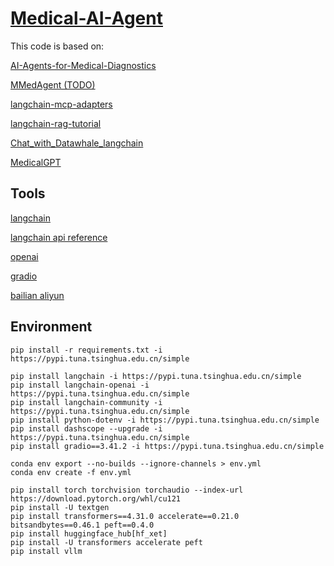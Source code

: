 # [Medical-AI-Agent](https://github.com/YMZ1998/Medical-AI-Agent)

This code is based on:

[AI-Agents-for-Medical-Diagnostics](https://github.com/ahmadvh/AI-Agents-for-Medical-Diagnostics)

[MMedAgent (TODO) ](http://github.com/Wangyixinxin/MMedAgent)

[langchain-mcp-adapters](https://github.com/langchain-ai/langchain-mcp-adapters)

[langchain-rag-tutorial](https://github.com/pixegami/langchain-rag-tutorial)

[Chat_with_Datawhale_langchain](https://github.com/logan-zou/Chat_with_Datawhale_langchain)

[MedicalGPT](https://github.com/shibing624/MedicalGPT)

## Tools

[langchain](https://github.com/langchain-ai/langchain)

[langchain api reference](https://python.langchain.com/api_reference/reference.html)

[openai](https://platform.openai.com/docs/overview)

[gradio](https://github.com/gradio-app/gradio)

[bailian aliyun](https://bailian.console.aliyun.com/)

## Environment


```
pip install -r requirements.txt -i https://pypi.tuna.tsinghua.edu.cn/simple
```

```
pip install langchain -i https://pypi.tuna.tsinghua.edu.cn/simple
pip install langchain-openai -i https://pypi.tuna.tsinghua.edu.cn/simple
pip install langchain-community -i https://pypi.tuna.tsinghua.edu.cn/simple
pip install python-dotenv -i https://pypi.tuna.tsinghua.edu.cn/simple
pip install dashscope --upgrade -i https://pypi.tuna.tsinghua.edu.cn/simple
pip install gradio==3.41.2 -i https://pypi.tuna.tsinghua.edu.cn/simple
```

```
conda env export --no-builds --ignore-channels > env.yml
conda env create -f env.yml

pip install torch torchvision torchaudio --index-url https://download.pytorch.org/whl/cu121
pip install -U textgen
pip install transformers==4.31.0 accelerate==0.21.0 bitsandbytes==0.46.1 peft==0.4.0
pip install huggingface_hub[hf_xet]
pip install -U transformers accelerate peft
pip install vllm
```
